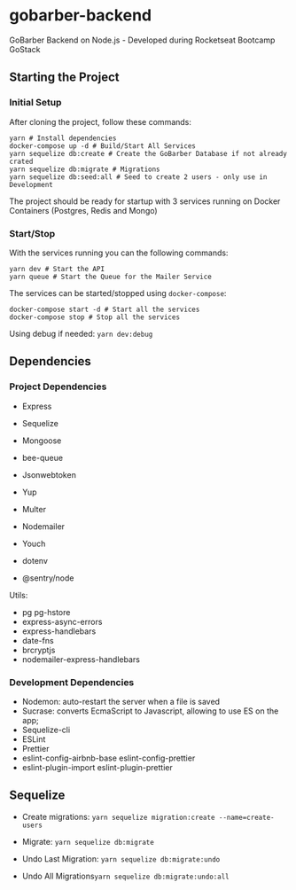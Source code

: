 # gobarber-backend
GoBarber Backend on Node.js - Developed during Rocketseat Bootcamp GoStack

## Starting the Project
### Initial Setup
After cloning the project, follow these commands:
```
yarn # Install dependencies
docker-compose up -d # Build/Start All Services
yarn sequelize db:create # Create the GoBarber Database if not already crated
yarn sequelize db:migrate # Migrations
yarn sequelize db:seed:all # Seed to create 2 users - only use in Development
```

The project should be ready for startup with 3 services running on Docker Containers (Postgres, Redis and Mongo)

### Start/Stop
With the services running you can the following commands:

```
yarn dev # Start the API
yarn queue # Start the Queue for the Mailer Service
```

The services can be started/stopped using `docker-compose`:
```
docker-compose start -d # Start all the services
docker-compose stop # Stop all the services
```

Using debug if needed: `yarn dev:debug`


## Dependencies
### Project Dependencies
- Express
- Sequelize
- Mongoose
- bee-queue

- Jsonwebtoken
- Yup
- Multer
- Nodemailer
- Youch
- dotenv
- @sentry/node

Utils:
- pg pg-hstore
- express-async-errors
- express-handlebars
- date-fns
- brcryptjs
- nodemailer-express-handlebars

### Development Dependencies
- Nodemon: auto-restart the server when a file is saved
- Sucrase: converts EcmaScript to Javascript, allowing to use ES on the app;
- Sequelize-cli
- ESLint
- Prettier
- eslint-config-airbnb-base eslint-config-prettier
- eslint-plugin-import eslint-plugin-prettier


## Sequelize
- Create migrations: `yarn sequelize migration:create --name=create-users`

- Migrate: `yarn sequelize db:migrate`
- Undo Last Migration: `yarn sequelize db:migrate:undo`
- Undo All Migrations`yarn sequelize db:migrate:undo:all`
